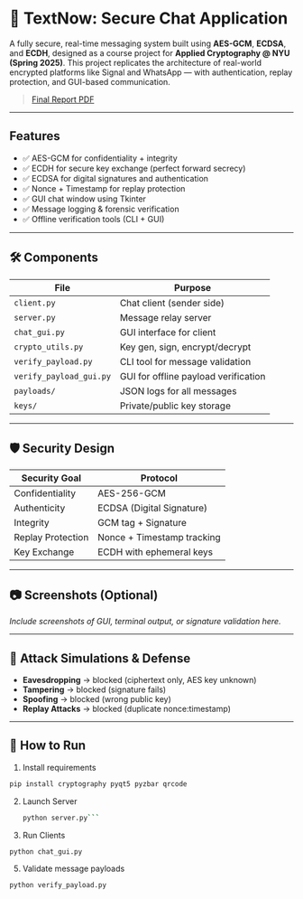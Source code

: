 # 🔐 TextNow: Secure Chat Application

A fully secure, real-time messaging system built using **AES-GCM**, **ECDSA**, and **ECDH**, designed as a course project for **Applied Cryptography @ NYU (Spring 2025)**. This project replicates the architecture of real-world encrypted platforms like Signal and WhatsApp — with authentication, replay protection, and GUI-based communication.

> [Final Report PDF](./report/TextNow_Final_Report.pdf)

---

## Features

- ✅ AES-GCM for confidentiality + integrity
- ✅ ECDH for secure key exchange (perfect forward secrecy)
- ✅ ECDSA for digital signatures and authentication
- ✅ Nonce + Timestamp for replay protection
- ✅ GUI chat window using Tkinter
- ✅ Message logging & forensic verification
- ✅ Offline verification tools (CLI + GUI)

---

## 🛠 Components

| File | Purpose |
|------|---------|
| `client.py` | Chat client (sender side) |
| `server.py` | Message relay server |
| `chat_gui.py` | GUI interface for client |
| `crypto_utils.py` | Key gen, sign, encrypt/decrypt |
| `verify_payload.py` | CLI tool for message validation |
| `verify_payload_gui.py` | GUI for offline payload verification |
| `payloads/` | JSON logs for all messages |
| `keys/` | Private/public key storage |

---

## 🛡️ Security Design

| Security Goal | Protocol |
|---------------|----------|
| Confidentiality | AES-256-GCM |
| Authenticity | ECDSA (Digital Signature) |
| Integrity | GCM tag + Signature |
| Replay Protection | Nonce + Timestamp tracking |
| Key Exchange | ECDH with ephemeral keys |

---

## 📷 Screenshots (Optional)

_Include screenshots of GUI, terminal output, or signature validation here._

---

## 🧪 Attack Simulations & Defense

- **Eavesdropping** → blocked (ciphertext only, AES key unknown)
- **Tampering** → blocked (signature fails)
- **Spoofing** → blocked (wrong public key)
- **Replay Attacks** → blocked (duplicate nonce:timestamp)

---

## 🚀 How to Run

1. Install requirements
```bash
pip install cryptography pyqt5 pyzbar qrcode
```

2. Launch Server
   ```bash
   python server.py```
4. Run Clients
```bash
python chat_gui.py
```
5. Validate message payloads
```bash
python verify_payload.py
```
